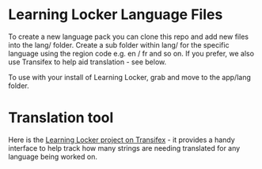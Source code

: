Learning Locker Language Files
==============================

To create a new language pack you can clone this repo and add new files into the lang/ folder. Create a sub folder within lang/ for the specific language using the region code e.g. en / fr and so on. If you prefer, we also use Transifex to help aid translation - see below.

To use with your install of Learning Locker, grab and move to the app/lang folder.

Translation tool
================

Here is the [Learning Locker project on Transifex](https://www.transifex.com/organization/learning-locker/dashboard) - it provides a handy interface to help track how many strings are needing translated for any language being worked on. 
